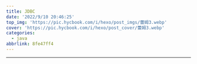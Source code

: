 ```yaml
---
title: JDBC
date: '2022/9/10 20:46:25'
top_img: 'https://pic.hycbook.com/i/hexo/post_imgs/蕾姆3.webp'
cover: 'https://pic.hycbook.com/i/hexo/post_cover/蕾姆3.webp'
categories:
  - java
abbrlink: 8fe47ff4
---
```


---

